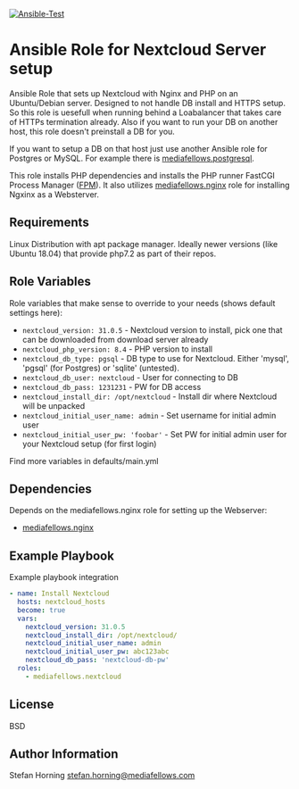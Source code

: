 [![Ansible-Test](https://github.com/mediafellows/ansible-role-nextcloud/actions/workflows/ansible_test.yml/badge.svg)](https://github.com/mediafellows/ansible-role-nextcloud/actions/workflows/ansible_test.yml)

# Ansible Role for Nextcloud Server setup

Ansible Role that sets up Nextcloud with Nginx and PHP on an Ubuntu/Debian server. Designed to not handle DB install and HTTPS setup. So this role is uesefull when running 
behind a Loabalancer that takes care of HTTPs termination already. Also if you want to run your DB on another host, this role doesn't preinstall a DB for you.

If you want to setup a DB on that host just use another Ansible role for Postgres or MySQL. For example there is [mediafellows.postgresql](https://github.com/mediafellows/ansible-role-postgresql).

This role installs PHP dependencies and  installs the PHP runner FastCGI Process Manager ([FPM](https://www.php.net/manual/de/install.fpm.php)).
It also utilizes [mediafellows.nginx](https://github.com/mediafellows/ansible-role-nginx) role for installing Ngxinx as a Websterver.

## Requirements

Linux Distribution with apt package manager. Ideally newer versions (like Ubuntu 18.04) that provide php7.2 as part of their repos.

## Role Variables

Role variables that make sense to override to your needs (shows default settings here):

- `nextcloud_version: 31.0.5` - Nextcloud version to install, pick one that can be downloaded from download server already
- `nextcloud_php_version: 8.4` - PHP version to install
- `nextcloud_db_type: pgsql` - DB type to use for Nextcloud. Either 'mysql', 'pgsql' (for Postgres) or 'sqlite' (untested).
- `nextcloud_db_user: nextcloud` - User for connecting to DB
- `nextcloud_db_pass: 1231231` - PW for DB access
- `nextcloud_install_dir: /opt/nextcloud` - Install dir where Nextcloud will be unpacked
- `nextcloud_initial_user_name: admin` - Set username for initial admin user
- `nextcloud_initial_user_pw: 'foobar'` - Set PW for initial admin user for your Nextcloud setup (for first login)

Find more variables in defaults/main.yml

## Dependencies

Depends on the mediafellows.nginx role for setting up the Webserver:

- [mediafellows.nginx](https://github.com/mediafellows/ansible-role-nginx)

## Example Playbook

Example playbook integration

```yaml
- name: Install Nextcloud
  hosts: nextcloud_hosts
  become: true
  vars:
    nextcloud_version: 31.0.5
    nextcloud_install_dir: /opt/nextcloud/
    nextcloud_initial_user_name: admin
    nextcloud_initial_user_pw: abc123abc
    nextcloud_db_pass: 'nextcloud-db-pw'
  roles:
    - mediafellows.nextcloud
```

## License

BSD

## Author Information

Stefan Horning <stefan.horning@mediafellows.com>
